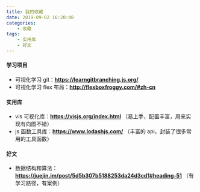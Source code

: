 ```yaml
---
title: 我的收藏
date: 2019-09-02 16:20:48
categories:
	- 收藏
tags:
	- 实用库
	- 好文
---
```


#### 学习项目

-   可视化学习 git：**https://learngitbranching.js.org/**
-   可视化学习 flex 布局：**http://flexboxfroggy.com/#zh-cn**

#### 实用库

-   vis 可视化库：**https://visjs.org/index.html** （易上手，配置丰富，用来实现有向图不错）
-   js 函数工具库：**https://www.lodashjs.com/** （丰富的 api，封装了很多常用的工具函数）
    <!-- more -->

#### 好文

-   数据结构和算法：**https://juejin.im/post/5d5b307b5188253da24d3cd1#heading-51** （有学习路径，有案例）
